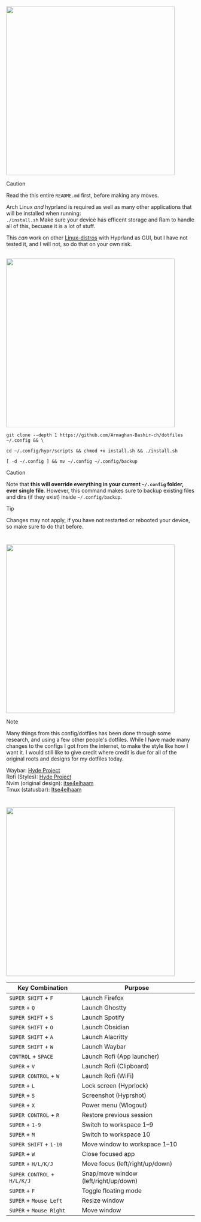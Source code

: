 # <a id="Installation"></a>
<img src="https://readme-typing-svg.herokuapp.com?font=Lexend+Giga&size=25&pause=1000&color=CCA9DD&vCenter=true&width=435&height=25&lines=Installation" width="450"/>

> [!Caution]
> Read the this entire `README.md` first, before making any moves.

Arch Linux *and* hyprland is required as well as many other applications that will be installed when running:  
`
./install.sh
`
Make sure your device has efficent storage and Ram to handle all of this, becuase it is a lot of stuff.

This *can* work on other [Linux-distros](https://en.wikipedia.org/wiki/List_of_Linux_distributions) with Hyprland as GUI, but I have not tested it, and I will not, so do that on your own risk.


## <a id="Commands"></a>
<img src="https://readme-typing-svg.herokuapp.com?font=Lexend+Giga&size=25&pause=1000&color=CCA9DD&vCenter=true&width=435&height=25&lines=Commands" width="450"/>

```
git clone --depth 1 https://github.com/Armaghan-Bashir-ch/dotfiles ~/.config && \
```
```
cd ~/.config/hypr/scripts && chmod +x install.sh && ./install.sh
```

```
[ -d ~/.config ] && mv ~/.config ~/.config/backup
```

> [!Caution]
> Note that **this will override everything in your current `~/.config` folder, ever single file**.
> However, this command makes sure to backup existing files and dirs (if they exist) inside `~/.config/backup`.

> [!Tip]
> Changes may not apply, if you have not restarted or rebooted your device, so make sure to do that before.


# <a id="Credits"></a>
<img src="https://readme-typing-svg.herokuapp.com?font=Lexend+Giga&size=25&pause=1000&color=CCA9DD&vCenter=true&width=435&height=25&lines=Credits" width="450"/>

> [!Note]
> Many things from this config/dotfiles has been done through some research, and using a few other people's dotfiles.
> While I have made many changes to the configs I got from the internet, to make the style like how I want it. I would still like to give credit where credit is due
> for all of the original roots and designs for my dotfiles today.

Waybar: [Hyde Project](https://github.com/HyDE-Project/HyDE/)                                                                                                       
Rofi (Styles): [Hyde Project](https://github.com/HyDE-Project/HyDE/)                                                                                                
Nvim (original design): [itse4elhaam](https://github.com/itse4elhaam/nvim-nvchad)                                                                                   
Tmux (statusbar): [Itse4elhaam](https://github.com/itse4elhaam/dotfiles/tree/1fcee8cdeb55cd678499935576869a68356aaaa0)

# <a id="Binds"></a>
<img src="https://readme-typing-svg.herokuapp.com?font=Lexend+Giga&size=25&pause=1000&color=CCA9DD&vCenter=true&width=435&height=25&lines=Binds" width="450"/>


| Key Combination           | Purpose                                     |
|---------------------------|---------------------------------------------|
| `SUPER SHIFT` + `F`       | Launch Firefox                              |
| `SUPER` + `Q`             | Launch Ghostty                              |
| `SUPER SHIFT` + `S`       | Launch Spotify                              |
| `SUPER SHIFT` + `O`       | Launch Obsidian                             |
| `SUPER SHIFT` + `A`       | Launch Alacritty                            |
| `SUPER SHIFT` + `W`       | Launch Waybar                               |
| `CONTROL` + `SPACE`       | Launch Rofi (App launcher)                  |
| `SUPER` + `V`             | Launch Rofi (Clipboard)                     |
| `SUPER CONTROL` + `W`     | Launch Rofi (WiFi)                          |
| `SUPER` + `L`             | Lock screen (Hyprlock)                      |
| `SUPER` + `S`             | Screenshot (Hyprshot)                       |
| `SUPER` + `X`             | Power menu (Wlogout)                        |
| `SUPER CONTROL` + `R`     | Restore previous session                    |
| `SUPER` + `1-9`           | Switch to workspace 1–9                     |
| `SUPER` + `M`             | Switch to workspace 10                      |
| `SUPER SHIFT` + `1-10`    | Move window to workspace 1–10               |
| `SUPER` + `W`             | Close focused app                           |
| `SUPER` + `H/L/K/J`       | Move focus (left/right/up/down)            |
| `SUPER CONTROL` + `H/L/K/J`| Snap/move window (left/right/up/down)     |
| `SUPER` + `F`             | Toggle floating mode                        |
| `SUPER` + `Mouse Left`    | Resize window                               |
| `SUPER` + `Mouse Right`   | Move window                                 |
